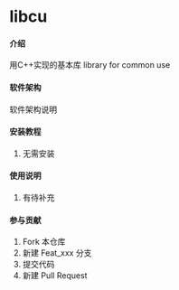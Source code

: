 # libcu

#### 介绍
用C++实现的基本库 library for common use

#### 软件架构
软件架构说明


#### 安装教程

1.  无需安装

#### 使用说明

1.  有待补充

#### 参与贡献

1.  Fork 本仓库
2.  新建 Feat_xxx 分支
3.  提交代码
4.  新建 Pull Request


